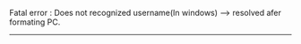 Fatal error :
Does not recognized username(In windows) --> resolved afer formating PC.
______________________________________________________________________________________________________________________
